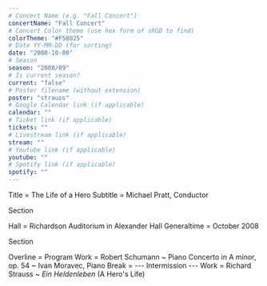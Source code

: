 ```yaml
---
# Concert Name (e.g. "Fall Concert")
concertName: "Fall Concert"
# Concert Color theme (use hex form of sRGB to find)
colorTheme: "#F58025"
# Date YY-MM-DD (for sorting)
date: "2008-10-00"
# Season
season: "2008/09"
# Is current season?
current: "false"
# Poster filename (without extension)
poster: "strauss"
# Google Calendar link (if applicable)
calendar: ""
# Ticket link (if applicable)
tickets: ""
# Livestream link (if applicable)
stream: ""
# Youtube link (if applicable)
youtube: ""
# Spotify link (if applicable)
spotify: ""
---
```

Title = The Life of a Hero
Subtitle = Michael Pratt, Conductor

Section

Hall = Richardson Auditorium in Alexander Hall
Generaltime = October 2008

Section

Overline = Program
Work = Robert Schumann ~ Piano Concerto in A minor, op. 54 ~ Ivan Moravec, Piano
Break = --- Intermission ---
Work = Richard Strauss ~ *Ein Heldenleben* (A Hero's Life)
